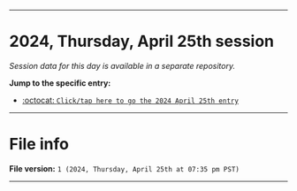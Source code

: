 
***

# 2024, Thursday, April 25th session

_Session data for this day is available in a separate repository._

**Jump to the specific entry:**

- [:octocat: `Click/tap here to go the 2024 April 25th entry`](https://github.com/seanpm2001/SeansLifeArchive_Images_TinyTower_Y2024/tree/SeansLifeArchive_Images_TinyTower_Y2024_Main-dev/2024/04_April/25/)

***

# File info

**File version:** `1 (2024, Thursday, April 25th at 07:35 pm PST)`

***
